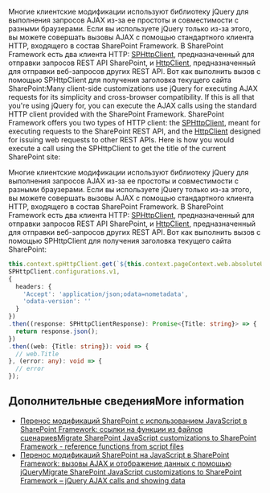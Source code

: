 <span data-ttu-id="d8ce8-p147">Многие клиентские модификации используют библиотеку jQuery для выполнения запросов AJAX из-за ее простоты и совместимости с разными браузерами. Если вы используете jQuery только из-за этого, вы можете совершать вызовы AJAX с помощью стандартного клиента HTTP, входящего в состав SharePoint Framework. В SharePoint Framework есть два клиента HTTP: [SPHttpClient](https://dev.office.com/sharepoint/reference/spfx/sp-http/sphttpclient), предназначенный для отправки запросов REST API SharePoint, и [HttpClient](https://dev.office.com/sharepoint/reference/spfx/sp-http/httpclient), предназначенный для отправки веб-запросов других REST API. Вот как выполнить вызов с помощью SPHttpClient для получения заголовка текущего сайта SharePoint:</span><span class="sxs-lookup"><span data-stu-id="d8ce8-p147">Many client-side customizations use jQuery for executing AJAX requests for its simplicity and cross-browser compatibility. If this is all that you're using jQuery for, you can execute the AJAX calls using the standard HTTP client provided with the SharePoint Framework. SharePoint Framework offers you two types of HTTP client: the [SPHttpClient](https://dev.office.com/sharepoint/reference/spfx/sp-http/sphttpclient), meant for executing requests to the SharePoint REST API, and the [HttpClient](https://dev.office.com/sharepoint/reference/spfx/sp-http/httpclient) designed for issuing web requests to other REST APIs. Here is how you would execute a call using the SPHttpClient to get the title of the current SharePoint site:</span></span>

Многие клиентские модификации используют библиотеку jQuery для выполнения запросов AJAX из-за ее простоты и совместимости с разными браузерами. Если вы используете jQuery только из-за этого, вы можете совершать вызовы AJAX с помощью стандартного клиента HTTP, входящего в состав SharePoint Framework. В SharePoint Framework есть два клиента HTTP: [SPHttpClient](https://dev.office.com/sharepoint/reference/spfx/sp-http/sphttpclient), предназначенный для отправки запросов REST API SharePoint, и [HttpClient](https://dev.office.com/sharepoint/reference/spfx/sp-http/httpclient), предназначенный для отправки веб-запросов других REST API. Вот как выполнить вызов с помощью SPHttpClient для получения заголовка текущего сайта SharePoint:

```ts
this.context.spHttpClient.get(`${this.context.pageContext.web.absoluteUrl}/_api/web?$select=Title`,
SPHttpClient.configurations.v1,
{
  headers: {
    'Accept': 'application/json;odata=nometadata',
    'odata-version': ''
  }
})
.then((response: SPHttpClientResponse): Promise<{Title: string}> => {
  return response.json();
})
.then((web: {Title: string}): void => {
  // web.Title
}, (error: any): void => {
  // error
});
```

## <a name="more-information"></a><span data-ttu-id="d8ce8-271">Дополнительные сведения</span><span class="sxs-lookup"><span data-stu-id="d8ce8-271">More information</span></span>

- [<span data-ttu-id="d8ce8-272">Перенос модификаций SharePoint с использованием JavaScript в SharePoint Framework: ссылки на функции из файлов сценариев</span><span class="sxs-lookup"><span data-stu-id="d8ce8-272">Migrate SharePoint JavaScript customizations to SharePoint Framework - reference functions from script files</span></span>](https://blog.mastykarz.nl/migrate-sharepoint-javascript-customizations-sharepoint-framework-reference-functions/)
- [<span data-ttu-id="d8ce8-273">Перенос модификаций SharePoint на JavaScript в SharePoint Framework: вызовы AJAX и отображение данных с помощью jQuery</span><span class="sxs-lookup"><span data-stu-id="d8ce8-273">Migrate SharePoint JavaScript customizations to SharePoint Framework – jQuery AJAX calls and showing data</span></span>](https://rencore.com/blog/migrate-sharepoint-javascript-customizations-to-sharepoint-framework-jquery-ajax-calls-and-showing-data/)
